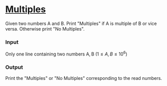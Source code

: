 # [Multiples](https://codeforces.com/group/MWSDmqGsZm/contest/219158/problem/J)

Given two numbers A and B. Print "Multiples" if A is multiple of B or vice versa. Otherwise print "No Multiples".

### Input

Only one line containing two numbers A, B ($1 ≤ A,B ≤ 10^6$)

### Output

Print the "Multiples" or "No Multiples" corresponding to the read numbers.